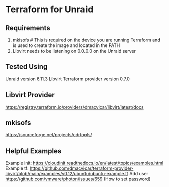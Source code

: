 # Terraform for Unraid

## Requirements

1. mkisofs # This is required on the device you are running Terraform and is used to create the image and located in the PATH
2. Libvirt needs to be listening on 0.0.0.0 on the Unraid server

## Tested Using

Unraid version 6.11.3
Libvirt Terraform provider version 0.7.0

## Libvirt Provider
https://registry.terraform.io/providers/dmacvicar/libvirt/latest/docs

## mkisofs
https://sourceforge.net/projects/cdrtools/

## Helpful Examples
Example init: https://cloudinit.readthedocs.io/en/latest/topics/examples.html
Example tf: https://github.com/dmacvicar/terraform-provider-libvirt/blob/main/examples/v0.12/ubuntu/ubuntu-example.tf
Add user https://github.com/vmware/photon/issues/659 (How to set password)
